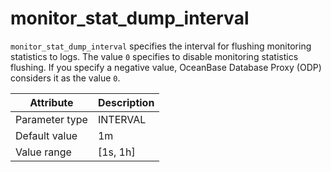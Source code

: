 # monitor_stat_dump_interval

`monitor_stat_dump_interval` specifies the interval for flushing monitoring statistics to logs. The value `0` specifies to disable monitoring statistics flushing. If you specify a negative value, OceanBase Database Proxy (ODP) considers it as the value `0`.

| Attribute | Description |
|----------|---------|
| Parameter type | INTERVAL |
| Default value | 1m |
| Value range | [1s, 1h] |

